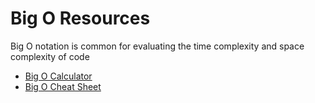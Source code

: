 # Big O Resources

Big O notation is common for evaluating the time complexity and space complexity of code

- [Big O Calculator](https://www.bigocalc.com/)
- [Big O Cheat Sheet](https://www.bigocheatsheet.com/)